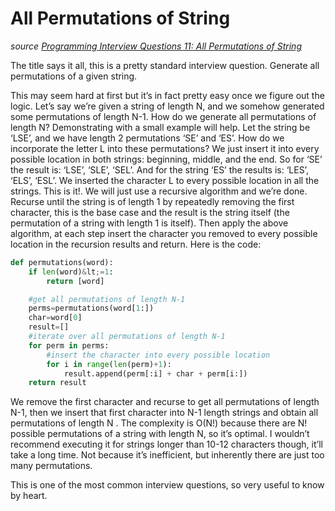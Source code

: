 # All Permutations of String

_source [Programming Interview Questions 11: All Permutations of String](http://www.ardendertat.com/2011/10/28/programming-interview-questions-11-all-permutations-of-string/)_

The title says it all, this is a pretty standard interview question. Generate all permutations of a given string.

This may seem hard at first but it’s in fact pretty easy once we figure out the logic. Let’s say we’re given a string of length N, and we somehow generated some permutations of length N-1. How do we generate all permutations of length N? Demonstrating with a small example will help. Let the string be ‘LSE’, and we have length 2 permutations ‘SE’ and ‘ES’. How do we incorporate the letter L into these permutations? We just insert it into every possible location in both strings: beginning, middle, and the end. So for ‘SE’ the result is: ‘LSE’, ‘SLE’, ‘SEL’. And for the string ‘ES’ the results is: ‘LES’, ‘ELS’, ‘ESL’. We inserted the character L to every possible location in all the strings. This is it!. We will just use a recursive algorithm and we’re done. Recurse until the string is of length 1 by repeatedly removing the first character, this is the base case and the result is the string itself (the permutation of a string with length 1 is itself). Then apply the above algorithm, at each step insert the character you removed to every possible location in the recursion results and return. Here is the code:

```python
def permutations(word):
    if len(word)&lt;=1:
        return [word]

    #get all permutations of length N-1
    perms=permutations(word[1:])
    char=word[0]
    result=[]
    #iterate over all permutations of length N-1
    for perm in perms:
        #insert the character into every possible location
        for i in range(len(perm)+1):
            result.append(perm[:i] + char + perm[i:])
    return result
```

We remove the first character and recurse to get all permutations of length N-1, then we insert that first character into N-1 length strings and obtain all permutations of length N . The complexity is O(N!) because there are N! possible permutations of a string with length N, so it’s optimal. I wouldn’t recommend executing it for strings longer than 10-12 characters though, it’ll take a long time. Not because it’s inefficient, but inherently there are just too many permutations.

This is one of the most common interview questions, so very useful to know by heart.
